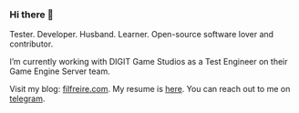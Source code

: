 ### Hi there 👋

Tester. Developer. Husband. Learner. Open-source software lover and contributor.

I’m currently working with DIGIT Game Studios as a Test Engineer on their Game Engine Server team.

Visit my blog: [filfreire.com](https://filfreire.com). My resume is [here](https://filfreire.com/cv.pdf).
You can reach out to me on [telegram](https://t.me/filfreire).

